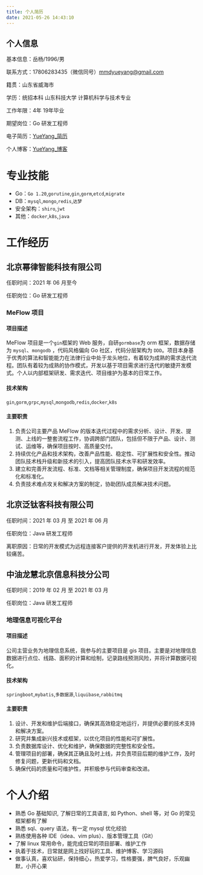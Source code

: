 ```yaml
---
title: 个人简历
date: 2021-05-26 14:43:10
---
```


## 个人信息

基本信息：岳杨/1996/男

联系方式：17806283435（微信同号）mmdyueyang@gmail.com

籍贯：山东省威海市

学历：统招本科 山东科技大学 计算机科学与技术专业

工作年限：4年 19年毕业

期望岗位：Go 研发工程师

电子简历：[YueYang_简历](https://yuey4n9.github.io/about/index)

个人博客：[YueYang_博客](https://yuey4n9.github.io/)

# 专业技能

- Go：`Go 1.20`,`gorutine`,`gin`,`gorm`,`etcd`,`migrate`
- DB：`mysql`,`mongo`,`redis`,`达梦`
- 安全架构：`shiro`,`jwt`
- 其他：`docker`,`k8s`,`java`

# 工作经历

## 北京幂律智能科技有限公司

任职时间：2021 年 06 月至今

任职岗位：Go 研发工程师

### MeFlow 项目

#### 项目描述

MeFlow 项目是一个`gin`框架的 Web 服务，自研`gormbase`为 orm 框架，数据存储为 `mysql`、`mongodb` ，代码风格偏向 Go 社区，代码分层架构为 `DDD`。项目本身基于优秀的算法和智能能力在法律行业中处于龙头地位，有着较为成熟的需求迭代流程。团队有着较为成熟的协作模式，开发以基于项目需求进行迭代的敏捷开发模式。个人以内部框架研发、需求迭代、项目维护为基本的日常工作。

#### 技术架构

`gin`,`gorm`,`grpc`,`mysql`,`mongodb`,`redis`,`docker`,`k8s`

#### 主要职责

1. 负责公司主要产品 MeFlow 的版本迭代过程中的需求分析、设计、开发、提测、上线的一整套流程工作，协调跨部门团队，包括但不限于产品、设计、测试、运维等，确保项目按时、高质量交付。
2. 持续优化产品和技术架构，改善产品性能、稳定性、可扩展性和安全性。推动团队技术栈升级和新技术的引入，提高团队技术水平和研发效率。
3. 建立和完善开发流程、标准、文档等相关管理制度，确保项目开发流程的规范化和标准化。
4. 负责技术难点攻关和解决方案的制定，协助团队成员解决技术问题。

## 北京泛钛客科技有限公司

任职时间：2021 年 03 月 至 2021 年 06 月

任职岗位：Java 研发工程师

离职原因：日常的开发模式为远程连接客户提供的开发机进行开发，开发体验上比较痛苦。


## 中油龙慧北京信息科技分公司

任职时间：2019 年 02 月 至 2021 年 03 月

任职岗位：Java 研发工程师

### 地理信息可视化平台

#### 项目描述

公司主营业务为地理信息系统，我参与的主要项目是 gis 项目。主要是对地理信息数据进行点位、线路、面积的计算和绘制，记录路线预测风险，并将计算数据可视化。

#### 技术架构

`springboot`,`mybatis`,`多数据源`,`liquibase`,`rabbitmq`

#### 主要职责

1. 设计、开发和维护后端接口，确保其高效稳定地运行，并提供必要的技术支持和解决方案。
2. 研究并集成新兴技术或框架，以优化项目的性能和可扩展性。
3. 负责数据库设计、优化和维护，确保数据的完整性和安全性。
4. 管理项目的部署，确保其正确且及时上线，并负责项目后期的维护工作，及时修复问题，更新代码和文档。
5. 确保代码的质量和可维护性，并积极参与代码审查和改进。

# 个人介绍

- 熟悉 Go 基础知识, 了解日常的工具语言, 如 Python、shell 等，对 Go 的常见框架都有了解
- 熟悉 sql、query 语法，有一定 mysql 优化经验
- 熟练使用各种 IDE（idea、vim plus）、版本管理工具（Git）
- 了解 linux 常用命令，能完成日常的项目部署、维护工作
- 执着于技术，日常就是网上找好玩的工具、维护博客、学习源码
- 做事认真，喜欢钻研，保持细心，热爱学习，性格要强，脾气良好，乐观幽默，小开心果
